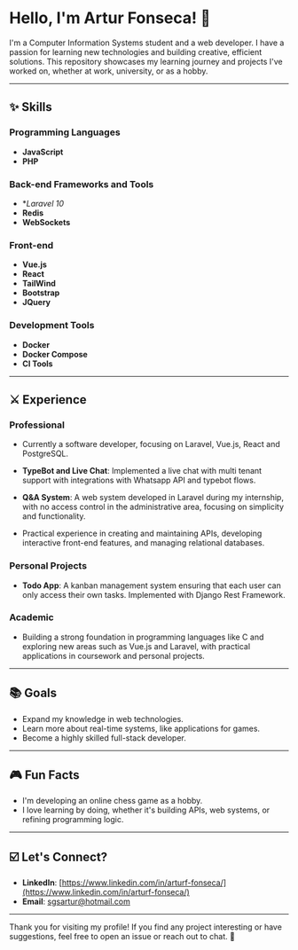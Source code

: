 # Hello, I'm Artur Fonseca! 👋

I'm a Computer Information Systems student and a web developer. I have a passion for learning new technologies and building creative, efficient solutions. This repository showcases my learning journey and projects I've worked on, whether at work, university, or as a hobby.

---

## ✨ Skills

### Programming Languages
- **JavaScript**
- **PHP**

### Back-end Frameworks and Tools
- **Laravel 10*
- **Redis**
- **WebSockets**

### Front-end
- **Vue.js**
- **React**
- **TailWind**
- **Bootstrap**
- **JQuery**

### Development Tools
- **Docker**
- **Docker Compose**
- **CI Tools**

---

## ⚔️ Experience

### Professional
- Currently a software developer, focusing on Laravel, Vue.js, React and PostgreSQL.

- **TypeBot and Live Chat**: Implemented a live chat with multi tenant support with integrations with Whatsapp API and typebot flows.
  
- **Q&A System**: A web system developed in Laravel during my internship, with no access control in the administrative area, focusing on simplicity and functionality.
- Practical experience in creating and maintaining APIs, developing interactive front-end features, and managing relational databases.

### Personal Projects
- **Todo App**: A kanban management system ensuring that each user can only access their own tasks. Implemented with Django Rest Framework.

### Academic
- Building a strong foundation in programming languages like C and exploring new areas such as Vue.js and Laravel, with practical applications in coursework and personal projects.

---

## 📚 Goals
- Expand my knowledge in web technologies.
- Learn more about real-time systems, like applications for games.
- Become a highly skilled full-stack developer.

---

## 🎮 Fun Facts
- I'm developing an online chess game as a hobby.
- I love learning by doing, whether it's building APIs, web systems, or refining programming logic.
  
---

## ☑️ Let's Connect?
- **LinkedIn**: [https://www.linkedin.com/in/arturf-fonseca/](https://www.linkedin.com/in/arturf-fonseca/)
- **Email**: [sgsartur@hotmail.com](sgsartur@hotmail.com)

---

Thank you for visiting my profile! If you find any project interesting or have suggestions, feel free to open an issue or reach out to chat. 🚀
